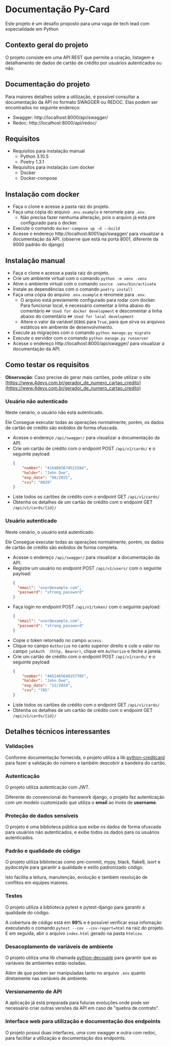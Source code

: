 # Documentação Py-Card
Este projeto é um desafio proposto para uma vaga de tech lead com especialidade em Python

## Contexto geral do projeto
O projeto consiste em uma API REST que permite a criação, listagem e detalhamento de dados de cartão de crédito por usuários autenticados ou não.

## Documentação do projeto
Para maiores detalhes sobre a utilização, é possível consultar a documentação da API no formato SWAGGER ou REDOC. Elas podem ser encontrados no seguinte endereço:
- Swagger: http://localhost:8000/api/swagger/
- Redoc: http://localhost:8000/api/redoc/

## Requisitos
- Requisitos para instalação manual
  - Python 3.10.5
  - Poetry 1.3.1
- Requisitos para instalação com docker
  - Docker
  - Docker-compose

## Instalação com docker
- Faça o clone e acesse a pasta raiz do projeto.
- Faça uma cópia do arquivo `.env.example` e renomeie para `.env`.
  - Não precisa fazer nenhuma alteração, pois o arquivo já está pre configurado para o docker.
- Execute o comando `docker-compose up -d --build`
- Acesse o endereço http://localhost:8001/api/swagger/ para visualizar a documentação da API. (observe que está na porta 8001, diferente da 8000 padrão do django)

## Instalação manual
- Faça o clone e acesse a pasta raiz do projeto.
- Crie um ambiente virtual com o comando `python -m venv .venv`
- Ative o ambiente virtual com o comando `source .venv/bin/activate`
- Instale as dependências com o comando `poetry install`
- Faça uma cópia do arquivo `.env.example` e renomeie para `.env`.
    - O arquivo está previamente configurado para rodar com docker. Para funcionar local, é necessário comentar a linha abaixo do comentário `## Used for docker development` e descomentar a linha abaixo do comentário `## Used for local development`
    - Altere o valor da variável `DEBUG` para `True`, para que sirva os arquivos estáticos em ambiente de desenvolvimento.
- Execute as migrações com o comando `python manage.py migrate`
- Execute o servidor com o comando `python manage.py runserver`
- Acesse o endereço http://localhost:8000/api/swagger/ para visualizar a documentação da API.


## Como testar os requisitos

**Observação**: Caso precise de gerar mais cartões, pode utilizar o site [https://www.4devs.com.br/gerador_de_numero_cartao_credito](https://www.4devs.com.br/gerador_de_numero_cartao_credito)

### Usuário não autenticado
Neste cenário, o usuário não está autenticado.

Ele Consegue executar todas as operações normalmente, porém, os dados de cartão de crédito são exibidos de forma ofuscada.

- Acesse o endereço `/api/swagger/` para visualizar a documentação da API.
- Crie um cartão de crédito com o endpoint POST `/api/v1/cards/` e o seguinte payload:
    ```json
    {
        "number": "4164885674522584",
        "holder": "John Doe",
        "exp_date": "06/2025",
        "cvv": "0829"
    }
    ```
- Liste todos os cartões de crédito com o endpoint GET `/api/v1/cards/`
- Obtenha os detalhes de um cartão de crédito com o endpoint GET `/api/v1/cards/{id}/`

### Usuário autenticado
Neste cenário, o usuário está autenticado.

Ele Consegue executar todas as operações normalmente, porém, os dados de cartão de crédito são exibidos de forma completa.

- Acesse o endereço `/api/swagger/` para visualizar a documentação da API.
- Registre um usuário no endpoint POST `/api/v1/users/` com o seguinte payload:
    ```json
    {
      "email": "user@example.com",
      "password": "strong_password"
    }
  ```
- Faça login no endpoint POST `/api/v1/token/` com o seguinte payload:
    ```json
    {
      "email": "user@example.com",
      "password": "strong_password"
    }
  ```
- Copie o token retornado no campo `access`.
- Clique no campo `Authorize` no canto superior direito e cole o valor no campo `jwtAuth  (http, Bearer)`, clique em `Authorize` e feche a janela.
- Crie um cartão de crédito com o endpoint POST `/api/v1/cards/` e o seguinte payload:
    ```json
    {
        "number": "4652465640157705",
        "holder": "John Doe",
        "exp_date": "12/2024",
        "cvv": "785"
    }
    ```
- Liste todos os cartões de crédito com o endpoint GET `/api/v1/cards/`
- Obtenha os detalhes de um cartão de crédito com o endpoint GET `/api/v1/cards/{id}/`


## Detalhes técnicos interessantes

### Validações
Conforme documentação fornecida, o projeto utiliza a lib [python-creditcard](https://github.com/MaisTodos/python-creditcard) para fazer a validação do número e também descobrir a bandeira do cartão.

### Autenticação
O projeto utiliza autenticação com JWT.

Diferente do convencional do framework django, o projeto faz autenticação com um modelo customizado que utiliza o **email** ao invés de **username**.

### Proteção de dados sensíveis
O projeto é uma biblioteca pública que exibe os dados de forma ofuscada para usuários não autenticados, e exibe todos os dados para os usuários autenticados.

### Padrão e qualidade de código
O projeto utiliza bibliotecas como pre-commit, mypy, black, flake8, isort e pydocstyle para garantir a qualidade e estilo padronizado código.

Isto facilita a leitura, manutenção, evolução e também resolução de conflitos em equipes maiores.

### Testes
O projeto utiliza a biblioteca pytest e pytest-django para garantir a qualidade do código.

A cobertura de código está em **99%** e é possível verificar essa infomação executando o comando `pytest --cov --cov-report=html` na raiz do projeto. E em seguida, abir o arquivo `index.html` gerado na pasta `htmlcov`.

### Desacoplamento de variáveis de ambiente
O projeto utiliza uma lib chamada [python-decouple](https://pypi.org/project/python-decouple/) para garantir que as variáveis de ambientes estão isoladas.

Além de que podem ser manipuladas tanto no arquivo `.env` quanto diretamente nas variáveis de ambiente.

### Versionamento de API
A aplicação já está preparada para futuras evoluções onde pode ser necessário criar outras versões da API em caso de "quebra de contrato".

### Interface web para utilização e documentação dos endpoints
O projeto possui duas interfaces, uma com swagger e outra com redoc, para facilitar a utilização e documentação dos endpoints.





